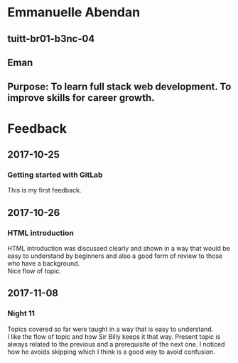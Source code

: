 # Emmanuelle Abendan
## tuitt-br01-b3nc-04
## Eman
## Purpose: To learn full stack web development. To improve skills for career growth.

# Feedback
## 2017-10-25
### Getting started with GitLab
This is my first feedback.

## 2017-10-26
### HTML introduction
HTML introduction was discussed clearly and shown in a way that would be easy to understand by beginners and also a good form of review to those who have a background.  
Nice flow of topic.

## 2017-11-08
### Night 11
Topics covered so far were taught in a way that is easy to understand.  
I like the flow of topic and how Sir Billy keeps it that way. Present topic is always related to the previous and a prerequisite of the next one. I noticed how he avoids skipping which I think is a good way to avoid confusion.



